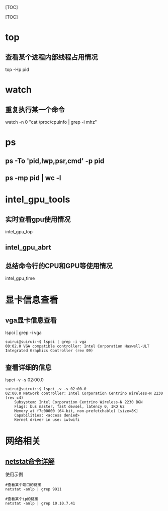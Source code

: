 <!-- GFM-TOC -->
[TOC]
<!-- GFM-TOC -->
[TOC]

# top

## 查看某个进程内部线程占用情况

top -Hp pid

# watch 

## 重复执行某一个命令
watch -n 0 "cat /proc/cpuinfo | grep -i mhz"


# ps
## ps -To 'pid,lwp,psr,cmd' -p pid
## ps -mp pid | wc -l

# intel_gpu_tools
## 实时查看gpu使用情况
intel_gpu_top

## intel_gpu_abrt

## 总结命令行的CPU和GPU等使用情况
intel_gpu_time

# 显卡信息查看

## vga显卡信息查看
lspci | grep -i vga 

```
suirui@suirui:~$ lspci | grep -i vga
00:02.0 VGA compatible controller: Intel Corporation Haswell-ULT Integrated Graphics Controller (rev 09)
```

## 查看详细的信息
lspci -v -s 02:00.0

```
suirui@suirui:~$ lspci -v -s 02:00.0
02:00.0 Network controller: Intel Corporation Centrino Wireless-N 2230 (rev c4)
    Subsystem: Intel Corporation Centrino Wireless-N 2230 BGN
    Flags: bus master, fast devsel, latency 0, IRQ 62
    Memory at f7c00000 (64-bit, non-prefetchable) [size=8K]
    Capabilities: <access denied>
    Kernel driver in use: iwlwifi
```


# 网络相关

## [netstat命令详解](https://www.cnblogs.com/ftl1012/p/netstat.html)

使用示例
```
#查看某个端口的链接
netstat -anlp | grep 9911 

#查看某个ip的链接
netstat -anlp | grep 10.10.7.41 
```

